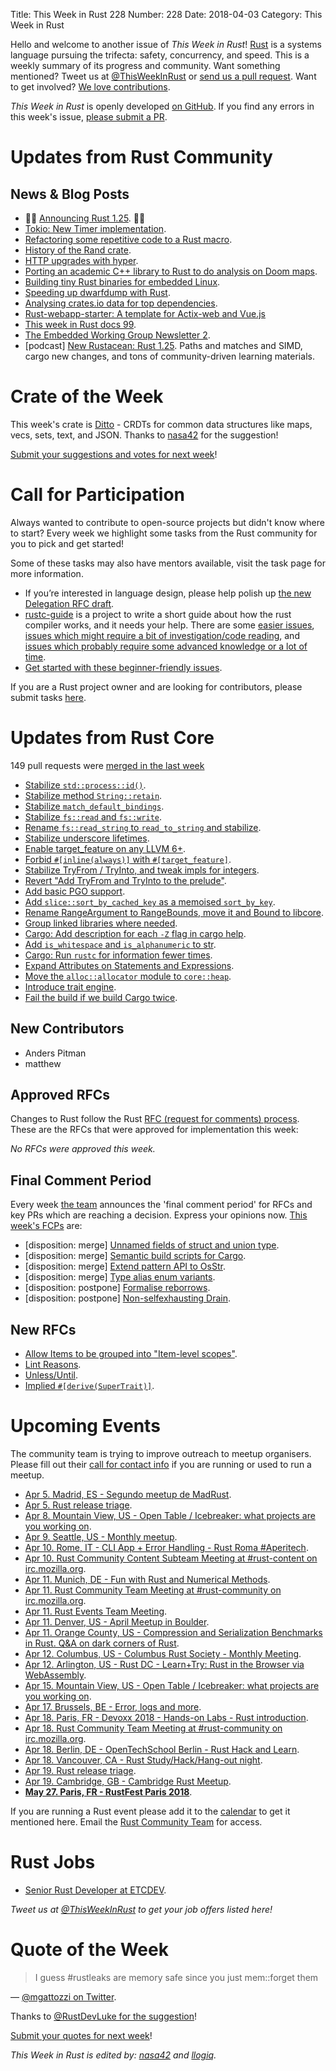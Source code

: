 Title: This Week in Rust 228
Number: 228
Date: 2018-04-03
Category: This Week in Rust

Hello and welcome to another issue of *This Week in Rust*!
[Rust](http://rust-lang.org) is a systems language pursuing the trifecta: safety, concurrency, and speed.
This is a weekly summary of its progress and community.
Want something mentioned? Tweet us at [@ThisWeekInRust](https://twitter.com/ThisWeekInRust) or [send us a pull request](https://github.com/cmr/this-week-in-rust).
Want to get involved? [We love contributions](https://github.com/rust-lang/rust/blob/master/CONTRIBUTING.md).

*This Week in Rust* is openly developed [on GitHub](https://github.com/cmr/this-week-in-rust).
If you find any errors in this week's issue, [please submit a PR](https://github.com/cmr/this-week-in-rust/pulls).

# Updates from Rust Community

## News & Blog Posts

* 🎈🎉 [Announcing Rust 1.25](https://blog.rust-lang.org/2018/03/29/Rust-1.25.html). 🎉🎈
* [Tokio: New Timer implementation](https://tokio.rs/blog/2018-03-timers/).
* [Refactoring some repetitive code to a Rust macro](https://people.gnome.org/~federico/blog/refactoring-some-repetitive-code-to-a-macro.html).
* [History of the Rand crate](https://www.reddit.com/r/rust/comments/87qy40/history_of_the_rand_crate/).
* [HTTP upgrades with hyper](http://seanmonstar.com/post/172531530657/http-upgrades-with-hyper).
* [Porting an academic C++ library to Rust to do analysis on Doom maps](https://eev.ee/blog/2018/03/30/a-geometric-rust-adventure/).
* [Building tiny Rust binaries for embedded Linux](https://jamesmunns.com/update/2018/04/01/tinyrocket.html).
* [Speeding up dwarfdump with Rust](https://robert.ocallahan.org/2018/03/speeding-up-dwarfdump-with-rust.html).
* [Analysing crates.io data for top dependencies](https://tirkarthi.github.io/rust/2018/03/30/analyzing-crates-data.html).
* [Rust-webapp-starter: A template for Actix-web and Vue.js](https://github.com/OUISRC/Rust-webapp-starter)
* [This week in Rust docs 99](https://guillaumegomez.github.io/this-week-in-rust-docs/blog/this-week-in-rust-docs-99).
* [The Embedded Working Group Newsletter 2](https://internals.rust-lang.org/t/the-embedded-working-group-newsletter-2/7176).
* [podcast] [New Rustacean: Rust 1.25](https://newrustacean.com/show_notes/news/rust_1_25/). Paths and matches and SIMD, cargo new changes, and tons of community-driven learning materials.

# Crate of the Week

This week's crate is [Ditto](https://github.com/alex-shapiro/ditto) - CRDTs for common data structures like maps, vecs, sets, text, and JSON. Thanks to [nasa42](https://users.rust-lang.org/u/nasa42) for the suggestion!

[Submit your suggestions and votes for next week][submit_crate]!

[submit_crate]: https://users.rust-lang.org/t/crate-of-the-week/2704

# Call for Participation

Always wanted to contribute to open-source projects but didn't know where to start?
Every week we highlight some tasks from the Rust community for you to pick and get started!

Some of these tasks may also have mentors available, visit the task page for more information.

* If you’re interested in language design, please help polish up [the new Delegation RFC draft](https://internals.rust-lang.org/t/new-rfc-for-delegation-anyone-interested-in-contributing/6644/8).
* [rustc-guide](https://github.com/rust-lang-nursery/rustc-guide) is a project to write a short guide about how the rust compiler works, and it needs your help. There are some [easier issues](https://github.com/rust-lang-nursery/rustc-guide/issues?q=is%3Aissue+is%3Aopen+label%3AEasy), [issues which might require a bit of investigation/code reading](https://github.com/rust-lang-nursery/rustc-guide/issues?q=is%3Aissue+is%3Aopen+label%3AMedium), and [issues which probably require some advanced knowledge or a lot of time](https://github.com/rust-lang-nursery/rustc-guide/issues?utf8=%E2%9C%93&q=is%3Aissue+is%3Aopen+label%3AHard).
* [Get started with these beginner-friendly issues](https://www.rustaceans.org/findwork/starters).

If you are a Rust project owner and are looking for contributors, please submit tasks [here][guidelines].

[guidelines]: https://users.rust-lang.org/t/twir-call-for-participation/4821

# Updates from Rust Core

149 pull requests were [merged in the last week][merged]

[merged]: https://github.com/search?q=is%3Apr+org%3Arust-lang+is%3Amerged+merged%3A2018-03-26..2018-04-02

* [Stabilize `std::process::id()`](https://github.com/rust-lang/rust/pull/49574).
* [Stabilize method `String::retain`](https://github.com/rust-lang/rust/pull/49243).
* [Stabilize `match_default_bindings`](https://github.com/rust-lang/rust/pull/49394).
* [Stabilize `fs::read` and `fs::write`](https://github.com/rust-lang/rust/pull/49422).
* [Rename `fs::read_string` to `read_to_string` and stabilize](https://github.com/rust-lang/rust/pull/49522).
* [Stabilize underscore lifetimes](https://github.com/rust-lang/rust/pull/49458).
* [Enable target_feature on any LLVM 6+](https://github.com/rust-lang/rust/pull/49428).
* [Forbid `#[inline(always)]` with `#[target_feature]`](https://github.com/rust-lang/rust/pull/49425).
* [Stabilize TryFrom / TryInto, and tweak impls for integers](https://github.com/rust-lang/rust/pull/49305).
* [Revert "Add TryFrom and TryInto to the prelude"](https://github.com/rust-lang/rust/pull/49518).
* [Add basic PGO support](https://github.com/rust-lang/rust/pull/48346).
* [Add `slice::sort_by_cached_key` as a memoised `sort_by_key`](https://github.com/rust-lang/rust/pull/48639).
* [Rename RangeArgument to RangeBounds, move it and Bound to libcore](https://github.com/rust-lang/rust/pull/49163).
* [Group linked libraries where needed](https://github.com/rust-lang/rust/pull/49316).
* [Cargo: Add description for each `-Z` flag in cargo help](https://github.com/rust-lang/cargo/pull/5235).
* [Add `is_whitespace` and `is_alphanumeric` to str](https://github.com/rust-lang/rust/pull/49381).
* [Cargo: Run `rustc` for information fewer times](https://github.com/rust-lang/cargo/pull/5249).
* [Expand Attributes on Statements and Expressions](https://github.com/rust-lang/rust/pull/49124).
* [Move the `alloc::allocator` module to `core::heap`](https://github.com/rust-lang/rust/pull/49481).
* [Introduce trait engine](https://github.com/rust-lang/rust/pull/49202).
* [Fail the build if we build Cargo twice](https://github.com/rust-lang/rust/pull/49053).

## New Contributors

* Anders Pitman
* matthew

## Approved RFCs

Changes to Rust follow the Rust [RFC (request for comments)
process](https://github.com/rust-lang/rfcs#rust-rfcs). These
are the RFCs that were approved for implementation this week:

*No RFCs were approved this week.*

## Final Comment Period

Every week [the team](https://www.rust-lang.org/team.html) announces the
'final comment period' for RFCs and key PRs which are reaching a
decision. Express your opinions now. [This week's FCPs][fcp] are:

[fcp]: https://github.com/rust-lang/rfcs/labels/final-comment-period

* [disposition: merge] [Unnamed fields of struct and union type](https://github.com/rust-lang/rfcs/pull/2102).
* [disposition: merge] [Semantic build scripts for Cargo](https://github.com/rust-lang/rfcs/pull/2196).
* [disposition: merge] [Extend pattern API to OsStr](https://github.com/rust-lang/rfcs/pull/2295).
* [disposition: merge] [Type alias enum variants](https://github.com/rust-lang/rfcs/pull/2338).
* [disposition: postpone] [Formalise reborrows](https://github.com/rust-lang/rfcs/pull/2364).
* [disposition: postpone] [Non-selfexhausting Drain](https://github.com/rust-lang/rfcs/pull/2369).

## New RFCs

* [Allow Items to be grouped into "Item-level scopes"](https://github.com/rust-lang/rfcs/pull/2377).
* [Lint Reasons](https://github.com/rust-lang/rfcs/pull/2383).
* [Unless/Until](https://github.com/rust-lang/rfcs/pull/2384).
* [Implied `#[derive(SuperTrait)]`](https://github.com/rust-lang/rfcs/pull/2385).

# Upcoming Events

The community team is trying to improve outreach to meetup organisers. Please fill out their [call for contact info](https://docs.google.com/forms/d/e/1FAIpQLSf52YXGhqBaHtCXtVna4iHYMK7IQaTqUW6V-ztsZC8C2TBInQ/viewform) if you are running or used to run a meetup.

* [Apr  5. Madrid, ES - Segundo meetup de MadRust](https://www.meetup.com/MadRust/events/248884690/).
* [Apr  5. Rust release triage](https://internals.rust-lang.org/t/release-cycle-triage-proposal/3544).
* [Apr  8. Mountain View, US - Open Table / Icebreaker: what projects are you working on](https://www.meetup.com/Rust-Dev-in-Mountain-View/events/glnfcpyxgblb/).
* [Apr  9. Seattle, US - Monthly meetup](https://www.meetup.com/Seattle-Rust-Meetup/events/hztzcpyxgbmb/).
* [Apr 10. Rome, IT - CLI App + Error Handling - Rust Roma #Aperitech](https://www.meetup.com/Rust-Roma/events/249232048/).
* [Apr 10. Rust Community Content Subteam Meeting at #rust-content on irc.mozilla.org](irc://irc.mozilla.org/rust-content).
* [Apr 11. Munich, DE - Fun with Rust and Numerical Methods](https://www.meetup.com/rust-munich/events/248055969/).
* [Apr 11. Rust Community Team Meeting at #rust-community on irc.mozilla.org](irc://irc.mozilla.org/rust-community).
* [Apr 11. Rust Events Team Meeting](https://t.me/joinchat/EkKINhHCgZ9llzvPidOssA).
* [Apr 11. Denver, US - April Meetup in Boulder](https://www.meetup.com/Rust-Boulder-Denver/events/248792627/).
* [Apr 11. Orange County, US - Compression and Serialization Benchmarks in Rust. Q&A on dark corners of Rust](https://www.meetup.com/oc-rust/events/249137682/).
* [Apr 12. Columbus, US - Columbus Rust Society - Monthly Meeting](https://www.meetup.com/columbus-rs/events/czcwhlyxgbqb/).
* [Apr 12. Arlington, US - Rust DC - Learn+Try: Rust in the Browser via WebAssembly](https://www.meetup.com/RustDC/events/248552247/).
* [Apr 15. Mountain View, US - Open Table / Icebreaker: what projects are you working on](https://www.meetup.com/Rust-Dev-in-Mountain-View/events/glnfcpyxgbtb/).
* [Apr 17. Brussels, BE - Error, logs and more](https://www.meetup.com/Belgium-Rust-user-group/events/248297132/).
* [Apr 18. Paris, FR - Devoxx 2018 - Hands-on Labs - Rust introduction](http://cfp.devoxx.fr/2018/talk/QAL-4376/Atelier_Rust).
* [Apr 18. Rust Community Team Meeting at #rust-community on irc.mozilla.org](irc://irc.mozilla.org/rust-community).
* [Apr 18. Berlin, DE - OpenTechSchool Berlin - Rust Hack and Learn](https://www.meetup.com/opentechschool-berlin/events/247388143/).
* [Apr 18. Vancouver, CA - Rust Study/Hack/Hang-out night](https://www.meetup.com/Vancouver-Rust/events/ckwdlpyxgbxb/).
* [Apr 19. Rust release triage](https://internals.rust-lang.org/t/release-cycle-triage-proposal/3544).
* [Apr 19. Cambridge, GB - Cambridge Rust Meetup](https://www.meetup.com/Cambridge-Rust-Meetup/events/pzwshpyxgbzb/).
* **[May 27. Paris, FR - RustFest Paris 2018](https://paris.rustfest.eu/)**.

If you are running a Rust event please add it to the [calendar] to get
it mentioned here. Email the [Rust Community Team][community] for access.

[calendar]: https://www.google.com/calendar/embed?src=apd9vmbc22egenmtu5l6c5jbfc%40group.calendar.google.com
[community]: mailto:community-team@rust-lang.org

# Rust Jobs

* [Senior Rust Developer at ETCDEV](https://www.etcdevteam.com/job-senior-rust.html).

*Tweet us at [@ThisWeekInRust](https://twitter.com/ThisWeekInRust) to get your job offers listed here!*

# Quote of the Week

> I guess #rustleaks are memory safe since you just mem::forget them

— [@mgattozzi on Twitter](https://twitter.com/mgattozzi/status/979516899791986688).

Thanks to [@RustDevLuke for the suggestion](https://twitter.com/RustDevLuke/status/979518801648611328)!

[Submit your quotes for next week][submit]!

[submit]: http://users.rust-lang.org/t/twir-quote-of-the-week/328

*This Week in Rust is edited by: [nasa42](https://github.com/nasa42) and [llogiq](https://github.com/llogiq).*
